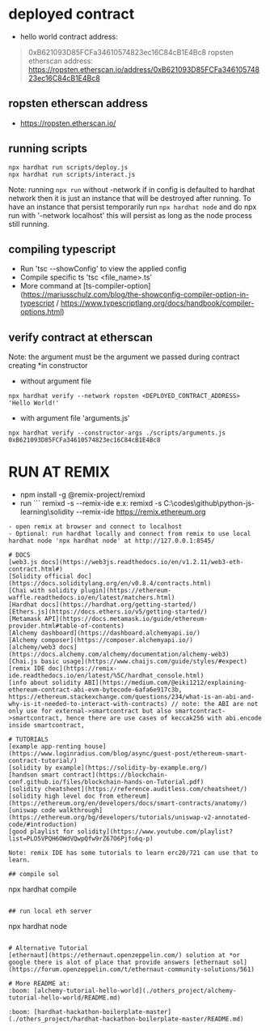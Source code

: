 # deployed contract
- hello world contract address: 
> 0xB621093D85FCFa34610574823ec16C84cB1E4Bc8
> ropsten etherscan address: https://ropsten.etherscan.io/address/0xB621093D85FCFa34610574823ec16C84cB1E4Bc8

## ropsten etherscan address
- https://ropsten.etherscan.io/

## running scripts
```
npx hardhat run scripts/deploy.js
npx hardhat run scripts/interact.js

```
Note: running ```npx run``` without -network if in config is defaulted to hardhat network then it is just an instance that will be destroyed after running. To have an instance that persist temporarily run ```npx hardhat node``` and do npx run with '-network localhost' this will persist as long as the node process still running.

## compiling typescript
- Run 'tsc --showConfig' to view the applied config
- Compile specific ts 'tsc <file_name>.ts'
- More command at [ts-compiler-option](https://mariusschulz.com/blog/the-showconfig-compiler-option-in-typescript / https://www.typescriptlang.org/docs/handbook/compiler-options.html)

## verify contract at etherscan
Note: the argument must be the argument we passed during contract creating *in constructor

- without argument file
```
npx hardhat verify --network ropsten <DEPLOYED_CONTRACT_ADDRESS> 'Hello World!'
```

- with argument file 'arguments.js'
```
npx hardhat verify --constructor-args ./scripts/arguments.js 0xB621093D85FCFa34610574823ec16C84cB1E4Bc8

```

# RUN AT REMIX
- npm install -g @remix-project/remixd
- run ```
remixd -s <absolute-path-to-the-shared-folder> --remix-ide <your-remix-ide-URL-instance>
e.x: remixd -s C:\codes\github\python-js-learning\solidity --remix-ide https://remix.ethereum.org

```
- open remix at browser and connect to localhost
- Optional: run hardhat locally and connect from remix to use local hardhat node 'npx hardhat node' at http://127.0.0.1:8545/

# DOCS
[web3.js docs](https://web3js.readthedocs.io/en/v1.2.11/web3-eth-contract.html#)
[Solidity official doc](https://docs.soliditylang.org/en/v0.8.4/contracts.html)
[Chai with solidity plugin](https://ethereum-waffle.readthedocs.io/en/latest/matchers.html)
[Hardhat docs](https://hardhat.org/getting-started/)
[Ethers.js](https://docs.ethers.io/v5/getting-started/)
[Metamask API](https://docs.metamask.io/guide/ethereum-provider.html#table-of-contents)
[Alchemy dashboard](https://dashboard.alchemyapi.io/)
[Alchemy composer](https://composer.alchemyapi.io/)
[alchemy/web3 docs](https://docs.alchemy.com/alchemy/documentation/alchemy-web3)
[Chai.js basic usage](https://www.chaijs.com/guide/styles/#expect)
[remix IDE doc](https://remix-ide.readthedocs.io/en/latest/%5C/hardhat_console.html)
[info about solidity ABI](https://medium.com/@eiki1212/explaining-ethereum-contract-abi-evm-bytecode-6afa6e917c3b,  https://ethereum.stackexchange.com/questions/234/what-is-an-abi-and-why-is-it-needed-to-interact-with-contracts) // note: the ABI are not only use for external->smartcontract but also smartcontract->smartcontract, hence there are use cases of keccak256 with abi.encode inside smartcontract,

# TUTORIALS
[example app-renting house](https://www.loginradius.com/blog/async/guest-post/ethereum-smart-contract-tutorial/)
[solidity by example](https://solidity-by-example.org/)
[handson smart contract](https://blockchain-conf.github.io/files/blockchain-hands-on-Tutorial.pdf)
[solidity cheatsheet](https://reference.auditless.com/cheatsheet/)
[solidity high level doc from ethereum](https://ethereum.org/en/developers/docs/smart-contracts/anatomy/)
[uniswap code walkthrough](https://ethereum.org/bg/developers/tutorials/uniswap-v2-annotated-code/#introduction)
[good playlist for solidity](https://www.youtube.com/playlist?list=PLO5VPQH6OWdVQwpQfw9rZ67O6Pjfo6q-p)

Note: remix IDE has some tutorials to learn erc20/721 can use that to  learn.

## compile sol
```
npx hardhat compile
```

## run local eth server
```
npx hardhat node
```

# Alternative Tutorial 
[ethernaut](https://ethernaut.openzeppelin.com/) solution at *or google there is alot of place that provide answers [ethernaut sol](https://forum.openzeppelin.com/t/ethernaut-community-solutions/561)

# More README at:
:boom: [alchemy-tutorial-hello-world](./others_project/alchemy-tutorial-hello-world/README.md)

:boom: [hardhat-hackathon-boilerplate-master](./others_project/hardhat-hackathon-boilerplate-master/README.md)